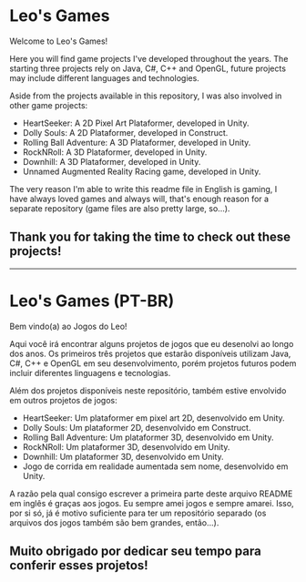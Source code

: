 # Leo's Games
Welcome to Leo's Games!

Here you will find game projects I've developed throughout the years.
The starting three projects rely on Java, C#, C++ and OpenGL, future projects may include different languages and technologies.

Aside from the projects available in this repository, I was also involved in other game projects:

- HeartSeeker: A 2D Pixel Art Plataformer, developed in Unity.
- Dolly Souls: A 2D Plataformer, developed in Construct.
- Rolling Ball Adventure: A 3D Plataformer, developed in Unity.
- RockNRoll: A 3D Plataformer, developed in Unity.
- Downhill: A 3D Plataformer, developed in Unity.
- Unnamed Augmented Reality Racing game, developed in Unity.

The very reason I'm able to write this readme file in English is gaming, I have always loved games and always will, that's enough reason for a separate repository (game files are also pretty large, so...).

## Thank you for taking the time to check out these projects!


---

# Leo's Games (PT-BR)
Bem vindo(a) ao Jogos do Leo!

Aqui você irá encontrar alguns projetos de jogos que eu desenolvi ao longo dos anos.
Os primeiros três projetos que estarão disponíveis utilizam Java, C#, C++ e OpenGL em seu desenvolvimento, porém projetos futuros podem incluir diferentes linguagens e tecnologias.

Além dos projetos disponíveis neste repositório, também estive envolvido em outros projetos de jogos:

- HeartSeeker: Um plataformer em pixel art 2D, desenvolvido em Unity.
- Dolly Souls: Um plataformer 2D, desenvolvido em Construct.
- Rolling Ball Adventure: Um plataformer 3D, desenvolvido em Unity.
- RockNRoll: Um plataformer 3D, desenvolvido em Unity.
- Downhill: Um plataformer 3D, desenvolvido em Unity.
- Jogo de corrida em realidade aumentada sem nome, desenvolvido em Unity.

A razão pela qual consigo escrever a primeira parte deste arquivo README em inglês é graças aos jogos. Eu sempre amei jogos e sempre amarei. Isso, por si só, já é motivo suficiente para ter um repositório separado (os arquivos dos jogos também são bem grandes, então...). 

## Muito obrigado por dedicar seu tempo para conferir esses projetos!
